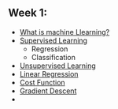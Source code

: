 ## Week 1:
* [What is machine Llearning?](https://github.com/habibanalytics/Machine-Learning-Andrew-NG/blob/master/Week%201/Machine%20Learning.md)
* [Supervised Learning](https://github.com/habibanalytics/Machine-Learning-Andrew-NG/blob/master/Week%201/Supervised%20Learning.md)
  * Regression
  * Classification
* [Unsupervised Learning](https://github.com/habibanalytics/Machine-Learning-Andrew-NG/blob/master/Week%201/Unsupervised%20Learning.md)
* [Linear Regression](https://github.com/habibanalytics/Machine-Learning-Andrew-NG/blob/master/Week%201/Linear%20Regression.md)
* [Cost Function](https://github.com/habibanalytics/Machine-Learning-Andrew-NG/blob/master/Week%201/Cost%20Function.md)
* [Gradient Descent](https://github.com/habibanalytics/Machine-Learning-Andrew-NG/blob/master/Week%201/Gradient%20Descent.md)
* []()





